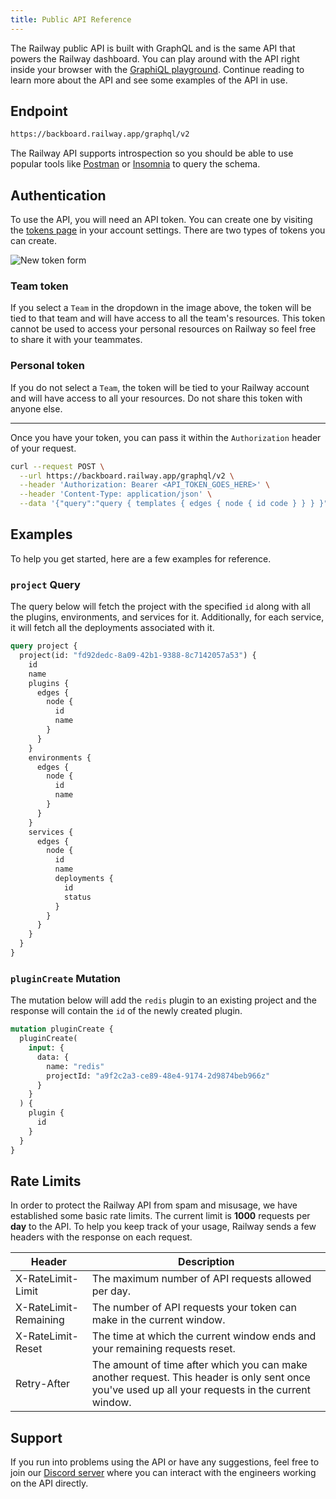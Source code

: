 ```yaml
---
title: Public API Reference
---
```


<PriorityBoardingBanner />

The Railway public API is built with GraphQL and is the same API that powers the Railway dashboard. You can play around with the API right inside your browser with the [GraphiQL playground](https://railway.app/graphiql). Continue reading to learn more about the API and see some examples of the API in use.

## Endpoint

```bash
https://backboard.railway.app/graphql/v2
```

The Railway API supports introspection so you should be able to use popular tools like [Postman](https://www.postman.com/) or [Insomnia](https://insomnia.rest/) to query the schema.

## Authentication

To use the API, you will need an API token. You can create one by visiting the [tokens page](https://railway.app/account/tokens) in your account settings. There are two types of tokens you can create.

<Image src="https://res.cloudinary.com/railway/image/upload/v1667386744/docs/new-token-form_rhrbw8.png"
alt="New token form"
layout="responsive"
width={1618 } height={378} quality={80} />

### Team token

If you select a `Team` in the dropdown in the image above, the token will be tied to that team and will have access to all the team's resources. This token cannot be used to access your personal resources on Railway so feel free to share it with your teammates.

### Personal token

If you do not select a `Team`, the token will be tied to your Railway account and will have access to all your resources. Do not share this token with anyone else.

---

Once you have your token, you can pass it within the `Authorization` header of your request.

```bash
curl --request POST \
  --url https://backboard.railway.app/graphql/v2 \
  --header 'Authorization: Bearer <API_TOKEN_GOES_HERE>' \
  --header 'Content-Type: application/json' \
  --data '{"query":"query { templates { edges { node { id code } } } }"}'
```

## Examples

To help you get started, here are a few examples for reference.

### `project` Query

The query below will fetch the project with the specified `id` along with all the plugins, environments, and services for it. Additionally, for each service, it will fetch all the deployments associated with it.

```graphql
query project {
  project(id: "fd92dedc-8a09-42b1-9388-8c7142057a53") {
    id
    name
    plugins {
      edges {
        node {
          id
          name
        }
      }
    }
    environments {
      edges {
        node {
          id
          name
        }
      }
    }
    services {
      edges {
        node {
          id
          name
          deployments {
            id
            status
          }
        }
      }
    }
  }
}
```

### `pluginCreate` Mutation

The mutation below will add the `redis` plugin to an existing project and the response will contain the `id` of the newly created plugin.

```graphql
mutation pluginCreate {
  pluginCreate(
    input: {
      data: {
        name: "redis"
        projectId: "a9f2c2a3-ce89-48e4-9174-2d9874beb966z"
      }
    }
  ) {
    plugin {
      id
    }
  }
}
```

## Rate Limits

In order to protect the Railway API from spam and misusage, we have established some basic rate limits. The current limit is **1000** requests per **day** to the API. To help you keep track of your usage, Railway sends a few headers with the response on each request.

| Header                | Description                                                                                                                                        |
| --------------------- | -------------------------------------------------------------------------------------------------------------------------------------------------- |
| X-RateLimit-Limit     | The maximum number of API requests allowed per day.                                                                                                |
| X-RateLimit-Remaining | The number of API requests your token can make in the current window.                                                                              |
| X-RateLimit-Reset     | The time at which the current window ends and your remaining requests reset.                                                                       |
| Retry-After           | The amount of time after which you can make another request. This header is only sent once you've used up all your requests in the current window. |

## Support

If you run into problems using the API or have any suggestions, feel free to join our [Discord server](https://discord.gg/railway) where you can interact with the engineers working on the API directly.
